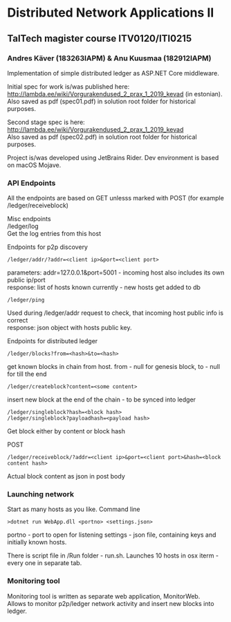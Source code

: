 # Distributed Network Applications II
## TalTech magister course ITV0120/ITI0215

### Andres Käver (183263IAPM) & Anu Kuusmaa (182912IAPM)


Implementation of simple distributed ledger as ASP.NET Core middleware.

Initial spec for work is/was published here: 
http://lambda.ee/wiki/Vorgurakendused_2_prax_1_2019_kevad (in estonian).  
Also saved as pdf (spec01.pdf) in solution root folder for historical purposes.

Second stage spec is here: 
http://lambda.ee/wiki/Vorgurakendused_2_prax_1_2019_kevad  
Also saved as pdf (spec02.pdf) in solution root folder for historical purposes.  


Project is/was developed using JetBrains Rider. Dev environment is based on macOS Mojave.  


### API Endpoints

All the endpoints are based on GET unlesss marked with POST (for example /ledger/receiveblock)  

Misc endpoints  
/ledger/log  
Get the log entries from this host  


Endpoints for p2p discovery  
~~~
/ledger/addr/?addr=<client ip>&port=<client port>  
~~~
parameters: addr=127.0.0.1&port=5001 - incoming host also includes its own public ip/port  
response: list of hosts known currently - new hosts get added to db  
 
~~~
/ledger/ping  
~~~
Used during /ledger/addr request to check, that incoming host public info is correct  
response: json object with hosts public key.  


Endpoints for distributed ledger  
~~~
/ledger/blocks?from=<hash>&to=<hash>  
~~~
get known blocks in chain from host. from - null for genesis block, to - null for till the end  

~~~
/ledger/createblock?content=<some content>  
~~~
insert new block at the end of the chain - to be synced into ledger  
  
~~~
/ledger/singleblock?hash=<block hash>  
/ledger/singleblock?payloadhash=<payload hash>  
~~~
Get block either by content or block hash  

POST  
~~~
/ledger/receiveblock/?addr=<client ip>&port=<client port>&hash=<block content hash>  
~~~
Actual block content as json in post body  

### Launching network

Start as many hosts as you like. Command line  
~~~
>dotnet run WebApp.dll <portno> <settings.json>
~~~
portno - port to open for listening
settings - json file, containing keys and initially known hosts.

There is script file in /Run folder - run.sh. Launches 10 hosts in osx iterm - every one in separate tab.

### Monitoring tool

Monitoring tool is written as separate web application, MonitorWeb.  
Allows to monitor p2p/ledger network activity and insert new blocks into ledger.   
